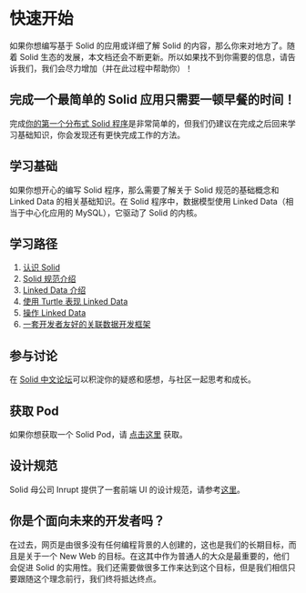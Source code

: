 # 快速开始

如果你想编写基于 Solid 的应用或详细了解 Solid 的内容，那么你来对地方了。随着 Solid 生态的发展，本文档还会不断更新。所以如果找不到你需要的信息，请告诉我们，我们会尽力增加（并在此过程中帮助你）！

## 完成一个最简单的 Solid 应用只需要一顿早餐的时间！

完成[你的第一个分布式 Solid 程序](application/application)是非常简单的，但我们仍建议在完成之后回来学习基础知识，你会发现还有更快完成工作的方法。

## 学习基础

如果你想开心的编写 Solid 程序，那么需要了解关于 Solid 规范的基础概念和 Linked Data 的相关基础知识。在 Solid 程序中，数据模型使用 Linked Data（相当于中心化应用的 MySQL），它驱动了 Solid 的内核。

## 学习路径

1. [认识 Solid](./guides/basic)
2. [Solid 规范介绍](./guides/spec)
3. [Linked Data 介绍](./linkeddata/fundamentals)
4. [使用 Turtle 表现 Linked Data](./linkeddata/turtle)
5. [操作 Linked Data](./linkeddata/rdflib)
6. [一套开发者友好的关联数据开发框架](./ruben/designing-a-linked-data-developer-experience)

## 参与讨论

在 [Solid 中文论坛](https://forum.learnsolid.cn/)可以积淀你的疑惑和感想，与社区一起思考和成长。

## 获取 Pod

如果你想获取一个 Solid Pod，请 [点击这里](https://solid.authing.cn) 获取。

## 设计规范

Solid 母公司 Inrupt 提供了一套前端 UI 的设计规范，请参考[这里](https://design.inrupt.com)。

## 你是个面向未来的开发者吗？

在过去，网页是由很多没有任何编程背景的人创建的，这也是我们的长期目标，而且是关于一个 New Web 的目标。在这其中作为普通人的大众是最重要的，他们会促进 Solid 的实用性。我们还需要做很多工作来达到这个目标，但是我们相信只要跟随这个理念前行，我们终将抵达终点。
